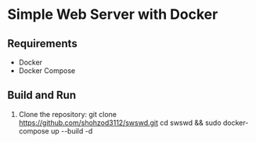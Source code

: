 # Simple Web Server with Docker

## Requirements
- Docker
- Docker Compose

## Build and Run

1. Clone the repository:
   git clone https://github.com/shohzod3112/swswd.git
   cd swswd && sudo docker-compose up --build -d

